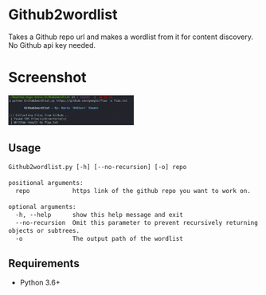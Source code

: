 # Github2wordlist
Takes a Github repo url and makes a wordlist from it for content discovery. No Github api key needed.

# Screenshot
<img src="screenshot.png" width="50%"></img>

## Usage
```
Github2wordlist.py [-h] [--no-recursion] [-o] repo

positional arguments:
  repo            https link of the github repo you want to work on.

optional arguments:
  -h, --help      show this help message and exit
  --no-recursion  Omit this parameter to prevent recursively returning objects or subtrees.
  -o              The output path of the wordlist
```

## Requirements
- Python 3.6+
